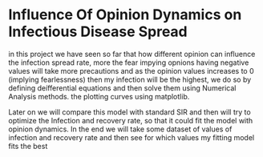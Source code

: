 # Influence Of Opinion Dynamics on Infectious Disease Spread

in this project we have seen so far that how different opinion can influence the infection spread rate, more the fear impying opnions having  negative values will take more precautions and as the opinion values increases to 0 (implying fearlessness) then my infection will be the highest, we do so  by defining deífferential equations and then solve them using Numerical Analysis methods. the plotting curves using matplotlib. 

Later on we will compare this model with standard SIR and then will try to optimize the Infection and recovery rate, so that it could fit the model with opinion dynamics. In the end we will take some dataset of values of infection and recovery rate and then see for which values my fitting model fits the best
